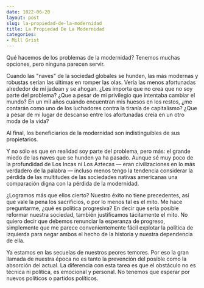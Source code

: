 ```yaml
---
date: 1022-06-20
layout: post
slug: la-propiedad-de-la-modernidad
title: La Propiedad De La Modernidad
categories:
- Mill Grist
---
```


Qué hacemos de los problemas de la modernidad? Tenemos muchas opciones, pero ninguna parecen servir.

Cuando las "naves" de la sociedad globales se hunden, las más modernas y robustas serían las últimas en romper las olas. Vería las menos afortunadas alrededor de mí jadean y se ahogan. ¿Les importa que no crea que no soy parte del problema? ¿Que a pesar de mi privilegio que intentaba cambiar el mundo? En un mil años cuándo encuentran mis huesos en los restos, ¿me contarán como uno de los luchadores contra la tiranía de capitalismo? ¿Que a pesar de mi lugar de descanso entre los afortunadas creía en un otro moda de la vida?

Al final, los beneficiarios de la modernidad son indistinguibles de sus propietarios.

Y no sólo es que en realidad soy parte del problema, pero más: el grande miedo de las naves que se hunden ya ha pasado. Aunque sé muy poco de la profundidad de Los Incas ni Los Aztecas — eran civilizaciones en lo más verdadero de la palabra — incluso menos tengo la tendencia considerar la pérdida de las multitudes de las sociedades nativas americanas una comparación digna con la pérdida de la modernidad.

¿Logramos más que ellos cierto? Nuestro éxito no tiene precedentes, así que vale la pena los sacrificios, o por lo menos tal es el mito. Me hace preguntarme, ¿qué es política progresiva? En decir que sería posible reformar nuestra sociedad, también justificamos tácitamente el mito. No quiero decir que debemos renunciar la esperanza de progreso, simplemente que me parece convenientemente fácil explotar la política de izquierda para negar ambos el hecho de la historia y nuestra dependencia de ella.

Ya estamos en las secuelas de nuestros peores temores. Por eso la gran llamada de nuestra época no es tanto la prevención del posible como la absorción del actual. La diferencia con esta tarea es que el obstáculo no es técnica ni política, es emocional y personal. No tenemos que esperar por nuevos políticos o partidos políticos.


